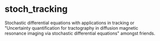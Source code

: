 # stoch_tracking
Stochastic differential equations with applications in tracking or "Uncertainty quantification for tractography in diffusion magnetic resonance imaging via stochastic differential equations" amongst friends.
